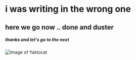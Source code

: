 # i was writing in the wrong one

## here we go now .. done and duster

##### thanks and let's go to the next

![Image of Yaktocat](https://octodex.github.com/images/yaktocat.png)
